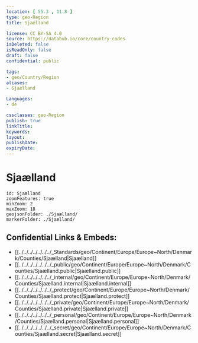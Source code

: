```yaml
---
location: [ 55.3 , 11.8 ] 
type: geo-Region
title: Sjaælland

license: CC BY-SA 4.0
source: https://datahub.io/core/country-codes
isDeleted: false
isReadOnly: false
draft: false
confidential: public

tags:
- geo/Country/Region
aliases:
- Sjaælland

Languages:
- de

cssclasses: geo-Region
publish: true
linkTitle: 
keywords: 
layout: 
publishDate: 
expiryDate: 
---
```


# Sjaælland

```leaflet
id: Sjaælland
zoomFeatures: true 
minZoom: 2 
maxZoom: 18
geojsonFolder: ./Sjaælland/
markerFolder: ./Sjaælland/
```


## Confidential Links & Embeds: 
- [[../../../../../../../_Standards/geo/Continent/Europe/Europe~North/Denmark/Counties/Sjaælland|Sjaælland]] 
- [[../../../../../../../_public/geo/Continent/Europe/Europe~North/Denmark/Counties/Sjaælland.public|Sjaælland.public]] 
- [[../../../../../../../_internal/geo/Continent/Europe/Europe~North/Denmark/Counties/Sjaælland.internal|Sjaælland.internal]] 
- [[../../../../../../../_protect/geo/Continent/Europe/Europe~North/Denmark/Counties/Sjaælland.protect|Sjaælland.protect]] 
- [[../../../../../../../_private/geo/Continent/Europe/Europe~North/Denmark/Counties/Sjaælland.private|Sjaælland.private]] 
- [[../../../../../../../_personal/geo/Continent/Europe/Europe~North/Denmark/Counties/Sjaælland.personal|Sjaælland.personal]] 
- [[../../../../../../../_secret/geo/Continent/Europe/Europe~North/Denmark/Counties/Sjaælland.secret|Sjaælland.secret]] 

